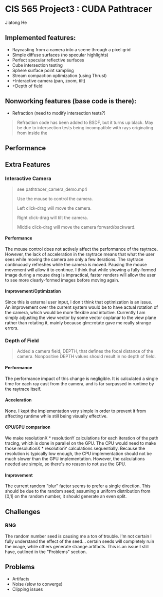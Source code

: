 CIS 565 Project3 : CUDA Pathtracer
===================
Jiatong He

Implemented features:
--------------------
* Raycasting from a camera into a scene through a pixel grid
* Simple diffuse surfaces (no specular highlights)
* Perfect specular reflective surfaces
* Cube intersection testing
* Sphere surface point sampling
* Stream compaction optimization (using Thrust)
* +Interactive camera (pan, zoom, tilt)
* +Depth of field

Nonworking features (base code is there):
-----------------------------------------
* Refraction (need to modify intersection tests?)

> Refraction code has been added to BSDF, but it turns up black.  May be due to intersection tests being incompatible with rays originating from inside the 

Performance
-----------

Extra Features
--------------
### Interactive Camera

> see pathtracer_camera_demo.mp4
>
> Use the mouse to control the camera.
>
> Left click-drag will move the camera.
>
> Right click-drag will tilt the camera.
>
> Middle click-drag will move the camera forward/backward.

#### Performance

The mouse control does not actively affect the performance of the raytrace.  However, the lack of acceleration in the raytrace means that what the user sees while moving the camera are
only a few iterations.  The raytrace continuously refreshes while the camera is moved.  Pausing the mouse movement will allow it to continue.  I think that while showing a fully-formed image
during a mouse drag is impractical, faster renders will allow the user to see more clearly-formed images before moving again.

#### Improvement/Optimization

Since this is external user input, I don't think that optimization is an issue.  An improvement over the current system would be to have actual rotation of the camera, which would be more flexible and intuitive.
Currently I am simply adjusting the view vector by some vector coplanar to the view plane rather than rotating it, mainly because glm::rotate gave me really strange errors.

### Depth of Field

> Added a camera field, DEPTH, that defines the focal distance of the camera.  Nonpositive DEPTH values should result in no depth of field.

#### Performance
The performance impact of this change is negligible.  It is calculated a single time for each ray cast from the camera, and is far surpassed in runtime by the raytrace itself.

#### Acceleration
None.  I kept the implementation very simple in order to prevent it from affecting runtime while still being visually effective.

#### CPU/GPU comparison
We make resolutionX * resolutionY calculations for each iteration of the path tracing, which is done in parallel on the GPU.  The CPU would need to make those resolutionX * resolutionY calculations sequentially.
Because the resolution is typically low enough, the CPU implementation should not be much slower than the GPU implementation.  However, the calculations needed are simple, so there's no reason to not use the GPU.

#### Improvement
The current random "blur" factor seems to prefer a single direction.  This should be due to the random seed; assuming a uniform distribution from [0,1] on the random number, it should generate an even split.

Challenges
----------
### RNG
The random number seed is causing me a ton of trouble.  I'm not certain I fully understand the effect of the seed... certain seeds will completely ruin the image, while others generate strange artifacts.  This is an issue I still have, outlined in the "Problems" section.

Problems
--------
* Artifacts
* Noise (slow to converge)
* Clipping issues